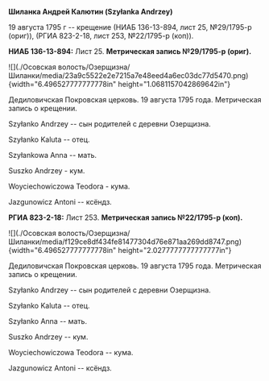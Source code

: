 **Шиланка Андрей Калютин (Szyłanka Andrzey)**

19 августа 1795 г -- крещение (НИАБ 136-13-894, лист 25, №29/1795-р
(ориг)), (РГИА 823-2-18, лист 253, №22/1795-р (коп)).

**НИАБ 136-13-894:** Лист 25. **Метрическая запись №29/1795-р (ориг).**

![](./Осовская волость/Озерщизна/Шиланки/media/23a9c5522e2e7215a7e48eed4a6ec03dc77d5470.png){width="6.496527777777778in"
height="1.0681157042869642in"}

Дедиловичская Покровская церковь. 19 августа 1795 года. Метрическая
запись о крещении.

Szyłanko Andrzey -- сын родителей с деревни Озерщизна.

Szyłanko Kaluta -- отец.

Szyłankowa Anna -- мать.

Suszko Andrzey - кум.

Woyciechowiczowa Teodora - кума.

Jazgunowicz Antoni -- ксёндз.

**РГИА 823-2-18:** Лист 253. **Метрическая запись №22/1795-р (коп).**

![](./Осовская волость/Озерщизна/Шиланки/media/f129ce8df434fe81477304d76e871aa269dd8747.png){width="6.496527777777778in"
height="2.0277777777777777in"}

Дедиловичская Покровская церковь. 19 августа 1795 года. Метрическая
запись о крещении.

Szyłanko Andrzey -- сын родителей с деревни Озерщизна.

Szyłanko Kaluta -- отец.

Szyłanko Anna -- мать.

Suszko Andrzey -- кум.

Woyciechowiczowa Teodora -- кума.

Jazgunowicz Antoni -- ксёндз.
